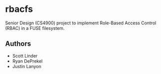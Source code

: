rbacfs
======

Senior Design (CS4900) project to implement Role-Based Access Control (RBAC) in
a FUSE filesystem.

Authors
-------

* Scott Linder
* Ryan DePrekel
* Justin Lanyon
